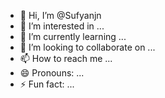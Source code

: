 - 👋 Hi, I’m @Sufyanjn
- 👀 I’m interested in ...
- 🌱 I’m currently learning ...
- 💞️ I’m looking to collaborate on ...
- 📫 How to reach me ...
- 😄 Pronouns: ...
- ⚡ Fun fact: ...

<!---
Sufyanjn/Sufyanjn is a ✨ special ✨ repository because its `README.md` (this file) appears on your GitHub profile.
You can click the Preview link to take a look at your changes.
--->
